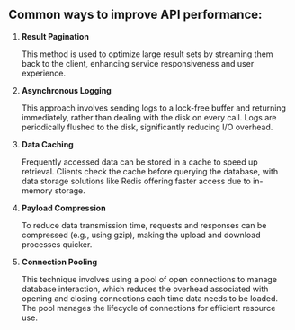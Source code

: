 ## Common ways to improve API performance:

1. **Result Pagination**

   This method is used to optimize large result sets by streaming them back to the client, enhancing service responsiveness and user experience.

2. **Asynchronous Logging**

   This approach involves sending logs to a lock-free buffer and returning immediately, rather than dealing with the disk on every call. Logs are periodically flushed to the disk, significantly reducing I/O overhead.
   
3. **Data Caching**

   Frequently accessed data can be stored in a cache to speed up retrieval. Clients check the cache before querying the database, with data storage solutions like Redis offering faster access due to in-memory storage.

4. **Payload Compression**

   To reduce data transmission time, requests and responses can be compressed (e.g., using gzip), making the upload and download processes quicker.

5. **Connection Pooling**

   This technique involves using a pool of open connections to manage database interaction, which reduces the overhead associated with opening and closing connections each time data needs to be loaded. The pool manages the lifecycle of connections for efficient resource use.

